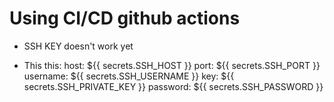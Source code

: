 # Using CI/CD github actions

- SSH KEY doesn't work yet


- This this:
  host: ${{ secrets.SSH_HOST }}
  port: ${{ secrets.SSH_PORT }}
  username: ${{ secrets.SSH_USERNAME }}
  key: ${{ secrets.SSH_PRIVATE_KEY }}
  password: ${{ secrets.SSH_PASSWORD }}